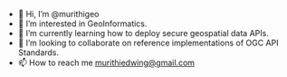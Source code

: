 - 👋 Hi, I’m @murithigeo
- 👀 I’m interested in GeoInformatics.
- 🌱 I’m currently learning how to deploy secure geospatial data APIs.
- 💞️ I’m looking to collaborate on reference implementations of OGC API Standards.
- 📫 How to reach me murithiedwing@gmail.com

<!---
murithigeo/murithigeo is a ✨ special ✨ repository because its `README.md` (this file) appears on your GitHub profile.
You can click the Preview link to take a look at your changes.
--->
